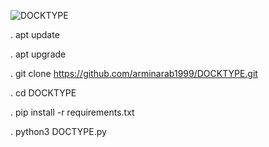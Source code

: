 
![DOCKTYPE](https://github.com/arminarab1999/DOCKTYPE/assets/150560738/d9956260-d41f-4859-be34-29fcb5b5d466)

. apt update

. apt upgrade

. git clone https://github.com/arminarab1999/DOCKTYPE.git

. cd DOCKTYPE

. pip install -r requirements.txt

. python3 DOCTYPE.py
